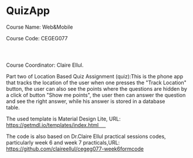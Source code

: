# QuizApp
Course Name: Web&Mobile                                                                    


Course Code: CEGEG077                                                                        

                                                                                                              
Course Coordinator: Claire Ellul.     


Part two of Location Based Quiz Assignment (quiz):This is the phone app that tracks the location of the user when one presses the "Track Location" button, the user can also see the points where the questions are hidden by a click of button "Show me points", the user then can answer the question and see the right answer, while his answer is stored in a database table.                                                                                                                                     


The used template is Material Design Lite, URL: https://getmdl.io/templates/index.html         



The code is also based on Dr.Claire Ellul practical sessions codes, particularly week 6 and week 7 practicals,URL: https://github.com/claireellul/cegeg077-week6formcode
